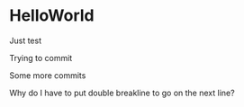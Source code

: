 # HelloWorld
Just test

Trying to commit

Some more commits

Why do I have to put double breakline to go on the next line?
